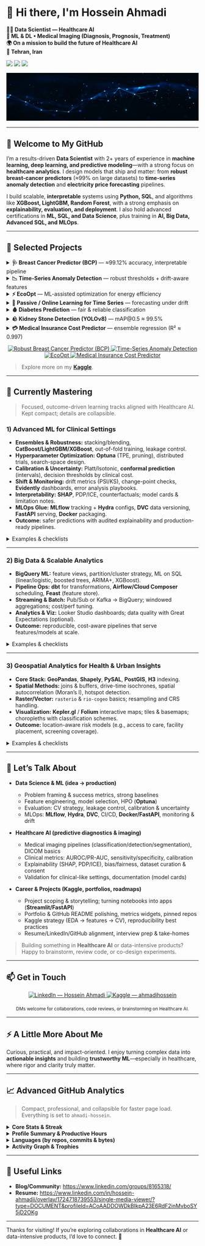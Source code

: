 # 👋 Hi there, I'm **Hossein Ahmadi**

**👨‍💻 Data Scientist — Healthcare AI**  
**🧠 ML & DL • Medical Imaging (Diagnosis, Prognosis, Treatment)**  
**🌍 On a mission to build the future of Healthcare AI**  
**📍 Tehran, Iran**

<!-- Badges (optional) -->
<p align="left">
  <img src="https://img.shields.io/github/followers/ahmadi-hossein?label=Followers&logo=github&style=for-the-badge" />
  <img src="https://img.shields.io/github/stars/ahmadi-hossein?affiliations=OWNER%2CCOLLABORATOR&label=Profile%20Stars&logo=github&style=for-the-badge" />
  <img src="https://komarev.com/ghpvc/?username=ahmadi-hossein&style=for-the-badge" />
</p>

![Profile banner](1723743719283.jpg) <!-- Update the image path if needed -->

---

## 🚀 Welcome to My GitHub

I’m a results-driven **Data Scientist** with 2+ years of experience in **machine learning, deep learning, and predictive modeling**—with a strong focus on **healthcare analytics**. I design models that ship and matter: from **robust breast-cancer predictors** (≈99% on large datasets) to **time-series anomaly detection** and **electricity price forecasting** pipelines.

I build scalable, **interpretable** systems using **Python, SQL**, and algorithms like **XGBoost, LightGBM, Random Forest**, with a strong emphasis on **explainability, evaluation, and deployment**. I also hold advanced certifications in **ML, SQL, and Data Science**, plus training in **AI, Big Data, Advanced SQL, and MLOps**.

---

## 🔭 Selected Projects
<details>
  <summary><b>🩺 Breast Cancer Predictor (BCP)</b> — ≈99.12% accuracy, interpretable pipeline</summary>

- **Goal:** Reliable early-diagnosis classifier with transparent decisions.
- **Approach:** Clean preprocessing → strong baselines → tree ensembles (XGBoost/LightGBM) → rigorous CV & calibration.
- **Highlights:** SHAP-based explanations, error analysis, class-imbalance handling.
- **Stack:** Python, scikit-learn, XGBoost, LightGBM, Pandas, Matplotlib.
- **Repo:** [https://github.com/ahmadi-hossein/Breast-Cancer-Predictor](https://github.com/ahmadi-hossein/Robust-Breast-Cancer-Predictor-BCP-)
</details>

<details>
  <summary><b>📉 Time-Series Anomaly Detection</b> — robust thresholds + drift-aware features</summary>

- **Goal:** Detect outliers in operational time series with low false alarms.
- **Approach:** Advanced feature engineering (seasonality/trend, rolling stats), change-point checks, thresholding.
- **Highlights:** Precision/recall trade-offs per segment, alert ranking, reproducible evaluation.
- **Stack:** Python, NumPy/Pandas, statsmodels, scikit-learn.
- **Repo:** [https://github.com/ahmadi-hossein/TimeSeries-Anomaly-Detection](https://github.com/ahmadi-hossein/Anomaly-detection-in-time-series)
</details>

<details>
  <summary><b>⚡ EcoOpt</b> — ML-assisted optimization for energy efficiency</summary>

- **Goal:** Reduce energy cost & footprint under operational constraints.
- **Approach:** Predictive modeling + heuristic/optimization loop for setting recommendations.
- **Highlights:** Scenario analysis, KPI dashboard, plug-and-play config.
- **Stack:** Python, scikit-learn, (optional) OR-tools / Pyomo, Plotly.
- **Repo:** [https://github.com/ahmadi-hossein/EcoOpt](https://github.com/ahmadi-hossein/EcoOpt)
</details>

<details>
  <summary><b>🔮 Passive / Online Learning for Time Series</b> — forecasting under drift</summary>

- **Goal:** Keep forecasts stable when data distribution shifts.
- **Approach:** Lightweight online updates, windowed retraining, decay on stale signals.
- **Highlights:** Drift monitoring hooks, ablation on update frequency, latency-friendly code.
- **Stack:** Python, scikit-learn, statsmodels.
- **Repo:** [https://github.com/ahmadi-hossein/Passive-Learning-For-Time-Series-Forecasting](https://github.com/ahmadi-hossein/Passive-Learning-For-Time-Series-Forecasting)

</details>

<details>
  <summary><b>🩸 Diabetes Prediction</b> — fair & reliable classification</summary>

- **Goal:** Compare ML models for diabetes diagnosis with class-imbalance care.
- **Approach:** Stratified CV, calibration curves, threshold tuning by clinical cost.
- **Highlights:** Clear model card (assumptions/limits), feature importance, reproducible pipeline.
- **Stack:** Python, scikit-learn, Imbalanced-Learn.
- **Repo:** [https://github.com/ahmadi-hossein/Comparison-of-ML-Algorithms-Diabetes-Prediction](https://github.com/ahmadi-hossein/Comparison-of-ML-Algorithms-Diabetes-Prediction)

</details>

<details>
  <summary><b>🪨 Kidney Stone Detection (YOLOv8)</b> — mAP@0.5 ≈ 99.5%</summary>

- **Goal:** Accurate detection & localization in medical imaging.
- **Approach:** YOLOv8 training with curated labels, augmentations, and validation protocol.
- **Highlights:** High mAP@0.5, inference script, notebook demo, exportable weights.
- **Stack:** Python, PyTorch, Ultralytics YOLOv8, OpenCV.
- **Repo:** [https://github.com/ahmadi-hossein/KidneyStone](https://github.com/ahmadi-hossein/KidneyStone)

</details>

<details>
  <summary><b>💳 Medical Insurance Cost Predictor</b> — ensemble regression (R² ≈ 0.997)</summary>

- **Goal:** Predict premium costs with calibrated uncertainty.
- **Approach:** Ensemble models + feature engineering; hold-out + k-fold evaluation.
- **Highlights:** Feature importance, partial-dependence/ICE plots, simple API for scoring.
- **Stack:** Python, scikit-learn, XGBoost, FastAPI (optional).
- **Repo:** [https://github.com/ahmadi-hossein/Medical-Insurance-Cost-Predictor](https://github.com/ahmadi-hossein/Medical-Insurance)
</details>

<!-- Quick visual cards (use exact repo slugs) -->
<p align="center">
  <a href="https://github.com/ahmadi-hossein/Robust-Breast-Cancer-Predictor-BCP-">
    <img src="https://github-readme-stats.vercel.app/api/pin/?username=ahmadi-hossein&repo=Robust-Breast-Cancer-Predictor-BCP-&theme=radical" alt="Robust Breast Cancer Predictor (BCP)" />
  </a>
  <a href="https://github.com/ahmadi-hossein/Anomaly-detection-in-time-series">
    <img src="https://github-readme-stats.vercel.app/api/pin/?username=ahmadi-hossein&repo=Anomaly-detection-in-time-series&theme=radical" alt="Time-Series Anomaly Detection" />
  </a>
  <a href="https://github.com/ahmadi-hossein/EcoOpt">
    <img src="https://github-readme-stats.vercel.app/api/pin/?username=ahmadi-hossein&repo=EcoOpt&theme=radical" alt="EcoOpt" />
  </a>
  <a href="https://github.com/ahmadi-hossein/Medical-Insurance">
    <img src="https://github-readme-stats.vercel.app/api/pin/?username=ahmadi-hossein&repo=Medical-Insurance&theme=radical" alt="Medical Insurance Cost Predictor" />
  </a>
</p>


> Explore more on my **[Kaggle](https://www.kaggle.com/ahmadihossein)**.

---

## 🌱 Currently Mastering

> Focused, outcome-driven learning tracks aligned with Healthcare AI. Kept compact; details are collapsible.

### 1) Advanced ML for Clinical Settings
- **Ensembles & Robustness:** stacking/blending, **CatBoost/LightGBM/XGBoost**, out-of-fold training, leakage control.
- **Hyperparameter Optimization:** **Optuna** (TPE, pruning), distributed trials, search-space design.
- **Calibration & Uncertainty:** Platt/Isotonic, **conformal prediction** (intervals), decision thresholds by clinical cost.
- **Shift & Monitoring:** drift metrics (PSI/KS), change-point checks, **Evidently** dashboards, error analysis playbooks.
- **Interpretability:** **SHAP**, PDP/ICE, counterfactuals; model cards & limitation notes.
- **MLOps Glue:** **MLflow** tracking + **Hydra** configs, **DVC** data versioning, **FastAPI** serving, **Docker** packaging.
- **Outcome:** safer predictions with audited explainability and production-ready pipelines.

<details>
<summary>Examples & checklists</summary>

- [ ] Nested CV for small datasets with stratification  
- [ ] Cost-sensitive thresholds + decision curve analysis  
- [ ] Confidence/credibility intervals via conformal prediction  
- [ ] Offline → online parity tests before deploy
</details>

---

### 2) Big Data & Scalable Analytics
- **BigQuery ML:** feature views, partition/cluster strategy, ML on SQL (linear/logistic, boosted trees, ARIMA+, XGBoost).
- **Pipeline Ops:** **dbt** for transformations, **Airflow/Cloud Composer** scheduling, **Feast** (feature store).
- **Streaming & Batch:** Pub/Sub or Kafka → BigQuery; windowed aggregations; cost/perf tuning.
- **Analytics & Viz:** Looker Studio dashboards; data quality with Great Expectations (optional).
- **Outcome:** reproducible, cost-aware pipelines that serve features/models at scale.

<details>
<summary>Examples & checklists</summary>

- [ ] Train + evaluate in BigQuery ML, register model artifact  
- [ ] dbt tests (unique/not null/accepted values) for critical dims  
- [ ] Feature store: online/offline consistency contract
</details>

---

### 3) Geospatial Analytics for Health & Urban Insights
- **Core Stack:** **GeoPandas**, **Shapely**, **PySAL**, **PostGIS**, **H3** indexing.
- **Spatial Methods:** joins & buffers, drive-time isochrones, spatial autocorrelation (Moran’s I), hotspot detection.
- **Raster/Vector:** `rasterio` & `rio-cogeo` basics; resampling and CRS handling.
- **Visualization:** **Kepler.gl** / **Folium** interactive maps; tiles & basemaps; choropleths with classification schemes.
- **Outcome:** location-aware risk models (e.g., access to care, facility placement, screening coverage).

<details>
<summary>Examples & checklists</summary>

- [ ] Build clinic catchment areas via isochrones & H3 bins  
- [ ] Demand–supply gap map with spatial smoothing  
- [ ] Validate CRS & topology; benchmark spatial joins on large tiles
</details>


---

## 💬 Let’s Talk About

- **Data Science & ML (idea → production)**
  - Problem framing & success metrics, strong baselines
  - Feature engineering, model selection, HPO (**Optuna**)
  - Evaluation: CV strategy, leakage control, calibration & uncertainty
  - MLOps: **MLflow**, **Hydra**, **DVC**, CI/CD, **Docker/FastAPI**, monitoring & drift

- **Healthcare AI (predictive diagnostics & imaging)**
  - Medical imaging pipelines (classification/detection/segmentation), DICOM basics
  - Clinical metrics: AUROC/PR-AUC, sensitivity/specificity, calibration
  - Explainability (SHAP, PDP/ICE), bias/fairness, dataset curation & consent
  - Validation for clinical-like settings, documentation (model cards)

- **Career & Projects (Kaggle, portfolios, roadmaps)**
  - Project scoping & storytelling; turning notebooks into apps (**Streamlit/FastAPI**)
  - Portfolio & GitHub README polishing, metrics widgets, pinned repos
  - Kaggle strategy (EDA → features → CV), reproducibility best practices
  - Resume/LinkedIn/GitHub alignment, interview prep & take-homes

> Building something in **Healthcare AI** or data-intensive products? Happy to brainstorm, review code, or co-design experiments.


---

## 📫 Get in Touch

<p align="center">
  <a href="https://www.linkedin.com/in/hossein-ahmadii/" target="_blank">
    <img alt="LinkedIn — Hossein Ahmadi"
         src="https://img.shields.io/badge/LinkedIn-Hossein%20Ahmadi-0A66C2?logo=linkedin&logoColor=white&style=for-the-badge">
  </a>
  <a href="https://www.kaggle.com/ahmadihossein" target="_blank">
    <img alt="Kaggle — ahmadihossein"
         src="https://img.shields.io/badge/Kaggle-ahmadihossein-20BEFF?logo=kaggle&logoColor=white&style=for-the-badge">
  </a>
</p>

<p align="center">
  <sub>DMs welcome for collaborations, code reviews, or brainstorming on Healthcare AI.</sub>
</p>

<!-- Optional: minimal icon row (lightweight SVGs) -->
<!--
<p align="center">
  <a href="https://www.linkedin.com/in/hossein-ahmadii/">
    <img src="https://raw.githubusercontent.com/simple-icons/simple-icons/develop/icons/linkedin.svg" width="24" alt="LinkedIn"/>
  </a>&nbsp;&nbsp;&nbsp;
  <a href="https://www.kaggle.com/ahmadihossein">
    <img src="https://raw.githubusercontent.com/simple-icons/simple-icons/develop/icons/kaggle.svg" width="24" alt="Kaggle"/>
  </a>
</p>
-->


---

## ⚡ A Little More About Me

Curious, practical, and impact-oriented. I enjoy turning complex data into **actionable insights** and building **trustworthy ML**—especially in healthcare, where rigor and clarity truly matter.

---

## 📈 Advanced GitHub Analytics

> Compact, professional, and collapsible for faster page load. Everything is set to `ahmadi-hossein`.

<details>
  <summary><b>Core Stats & Streak</b></summary>
  <p align="center">
    <img height="165" src="https://github-readme-stats.vercel.app/api?username=ahmadi-hossein&show_icons=true&rank_icon=github&include_all_commits=true&theme=radical" alt="GitHub Stats" />
    <img height="165" src="https://streak-stats.demolab.com?user=ahmadi-hossein&mode=weekly&date_format=j%20M%5B%20Y%5D&theme=radical" alt="GitHub Streak" />
  </p>
</details>

<details>
  <summary><b>Profile Summary & Productive Hours</b></summary>
  <p align="center">
    <img src="https://github-profile-summary-cards.vercel.app/api/cards/profile-details?username=ahmadi-hossein&theme=github_dark" alt="Profile Details" />
  </p>
  <p align="center">
    <img src="https://github-profile-summary-cards.vercel.app/api/cards/stats?username=ahmadi-hossein&theme=github_dark" alt="Stats" />
    <img src="https://github-profile-summary-cards.vercel.app/api/cards/productive-time?username=ahmadi-hossein&theme=github_dark" alt="Productive Time" />
  </p>
</details>

<details>
  <summary><b>Languages (by repos, commits & bytes)</b></summary>
  <p align="center">
    <img src="https://github-profile-summary-cards.vercel.app/api/cards/repos-per-language?username=ahmadi-hossein&theme=github_dark" alt="Repos per language" />
    <img src="https://github-profile-summary-cards.vercel.app/api/cards/most-commit-language?username=ahmadi-hossein&theme=github_dark" alt="Most commit language" />
  </p>
  <p align="center">
    <img src="https://github-readme-stats.vercel.app/api/top-langs/?username=ahmadi-hossein&layout=compact&langs_count=10&hide=html,css&theme=radical" alt="Top Languages by bytes" />
  </p>
</details>

<details>
  <summary><b>Activity Graph & Trophies</b></summary>
  <p align="center">
    <img src="https://github-readme-activity-graph.vercel.app/graph?username=ahmadi-hossein&theme=github-compact&radius=12&hide_border=true" alt="Contribution Activity Graph" />
  </p>
  <p align="center">
    <img src="https://github-profile-trophy.vercel.app/?username=ahmadi-hossein&theme=radical&no-bg=true&no-frame=true&row=1&column=7" alt="Trophies" />
  </p>
</details>

<!--
If you set up lowlighter/metrics (GitHub Action), uncomment this block:

<p align="center">
  <img src="./github-metrics.svg" alt="Comprehensive Profile Metrics" />
</p>
-->

---

## 🔗 Useful Links

- **Blog/Community:** https://www.linkedin.com/groups/8165318/  
- **Resume:** https://www.linkedin.com/in/hossein-ahmadii/overlay/1724718739553/single-media-viewer/?type=DOCUMENT&profileId=ACoAADDOWDkBIkpA23E6RdF2inMvboSY5jD2OKg

---

Thanks for visiting! If you’re exploring collaborations in **Healthcare AI** or data-intensive products, I’d love to connect. 🚀
